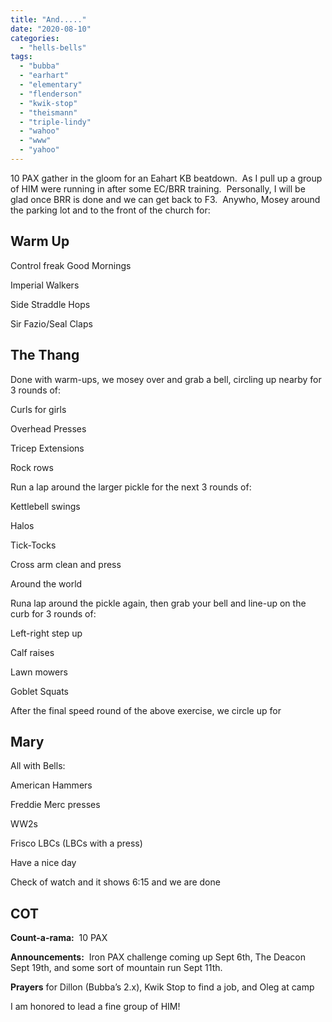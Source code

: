 ```yaml
---
title: "And....."
date: "2020-08-10"
categories: 
  - "hells-bells"
tags: 
  - "bubba"
  - "earhart"
  - "elementary"
  - "flenderson"
  - "kwik-stop"
  - "theismann"
  - "triple-lindy"
  - "wahoo"
  - "www"
  - "yahoo"
---
```


10 PAX gather in the gloom for an Eahart KB beatdown.  As I pull up a group of HIM were running in after some EC/BRR training.  Personally, I will be glad once BRR is done and we can get back to F3.  Anywho, Mosey around the parking lot and to the front of the church for:

## Warm Up

  
Control freak Good Mornings

Imperial Walkers

Side Straddle Hops

Sir Fazio/Seal Claps

## The Thang

Done with warm-ups, we mosey over and grab a bell, circling up nearby for 3 rounds of:

Curls for girls

Overhead Presses

Tricep Extensions

Rock rows

Run a lap around the larger pickle for the next 3 rounds of:

Kettlebell swings

Halos

Tick-Tocks

Cross arm clean and press

Around the world

Runa lap around the pickle again, then grab your bell and line-up on the curb for 3 rounds of:

Left-right step up

Calf raises

Lawn mowers

Goblet Squats

After the final speed round of the above exercise, we circle up for

## Mary

All with Bells:

American Hammers

Freddie Merc presses

WW2s

Frisco LBCs (LBCs with a press)

Have a nice day

Check of watch and it shows 6:15 and we are done

## COT

**Count-a-rama:**  10 PAX

**Announcements:**  Iron PAX challenge coming up Sept 6th, The Deacon Sept 19th, and some sort of mountain run Sept 11th.

**Prayers** for Dillon (Bubba’s 2.x), Kwik Stop to find a job, and Oleg at camp

I am honored to lead a fine group of HIM!
